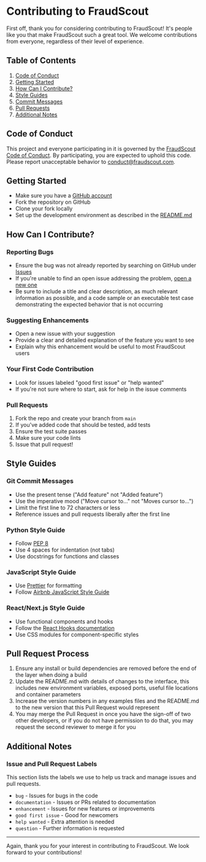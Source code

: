 # Contributing to FraudScout

First off, thank you for considering contributing to FraudScout! It's people like you that make FraudScout such a great tool. We welcome contributions from everyone, regardless of their level of experience.

## Table of Contents

1. [Code of Conduct](#code-of-conduct)
2. [Getting Started](#getting-started)
3. [How Can I Contribute?](#how-can-i-contribute)
4. [Style Guides](#style-guides)
5. [Commit Messages](#commit-messages)
6. [Pull Requests](#pull-requests)
7. [Additional Notes](#additional-notes)

## Code of Conduct

This project and everyone participating in it is governed by the [FraudScout Code of Conduct](CODE_OF_CONDUCT.md). By participating, you are expected to uphold this code. Please report unacceptable behavior to [conduct@fraudscout.com](mailto:conduct@fraudscout.com).

## Getting Started

- Make sure you have a [GitHub account](https://github.com/signup/free)
- Fork the repository on GitHub
- Clone your fork locally
- Set up the development environment as described in the [README.md](README.md)

## How Can I Contribute?

### Reporting Bugs

- Ensure the bug was not already reported by searching on GitHub under [Issues](https://github.com/your-username/fraudscout/issues)
- If you're unable to find an open issue addressing the problem, [open a new one](https://github.com/your-username/fraudscout/issues/new)
- Be sure to include a title and clear description, as much relevant information as possible, and a code sample or an executable test case demonstrating the expected behavior that is not occurring

### Suggesting Enhancements

- Open a new issue with your suggestion
- Provide a clear and detailed explanation of the feature you want to see
- Explain why this enhancement would be useful to most FraudScout users

### Your First Code Contribution

- Look for issues labeled "good first issue" or "help wanted"
- If you're not sure where to start, ask for help in the issue comments

### Pull Requests

1. Fork the repo and create your branch from `main`
2. If you've added code that should be tested, add tests
3. Ensure the test suite passes
4. Make sure your code lints
5. Issue that pull request!

## Style Guides

### Git Commit Messages

- Use the present tense ("Add feature" not "Added feature")
- Use the imperative mood ("Move cursor to..." not "Moves cursor to...")
- Limit the first line to 72 characters or less
- Reference issues and pull requests liberally after the first line

### Python Style Guide

- Follow [PEP 8](https://www.python.org/dev/peps/pep-0008/)
- Use 4 spaces for indentation (not tabs)
- Use docstrings for functions and classes

### JavaScript Style Guide

- Use [Prettier](https://prettier.io/) for formatting
- Follow [Airbnb JavaScript Style Guide](https://github.com/airbnb/javascript)

### React/Next.js Style Guide

- Use functional components and hooks
- Follow the [React Hooks documentation](https://reactjs.org/docs/hooks-intro.html)
- Use CSS modules for component-specific styles

## Pull Request Process

1. Ensure any install or build dependencies are removed before the end of the layer when doing a build
2. Update the README.md with details of changes to the interface, this includes new environment variables, exposed ports, useful file locations and container parameters
3. Increase the version numbers in any examples files and the README.md to the new version that this Pull Request would represent
4. You may merge the Pull Request in once you have the sign-off of two other developers, or if you do not have permission to do that, you may request the second reviewer to merge it for you

## Additional Notes

### Issue and Pull Request Labels

This section lists the labels we use to help us track and manage issues and pull requests.

* `bug` - Issues for bugs in the code
* `documentation` - Issues or PRs related to documentation
* `enhancement` - Issues for new features or improvements
* `good first issue` - Good for newcomers
* `help wanted` - Extra attention is needed
* `question` - Further information is requested

---

Again, thank you for your interest in contributing to FraudScout. We look forward to your contributions!
